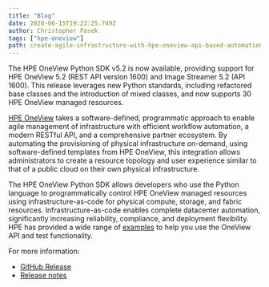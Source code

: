 ```yaml
---
title: "Blog"
date: 2020-06-15T19:23:25.749Z
author: Christopher Pasek 
tags: ["hpe-oneview"]
path: create-agile-infrastructure-with-hpe-oneview-api-based-automation
---
```

The HPE OneView Python SDK v5.2 is now available, providing support for HPE OneView 5.2 (REST API version 1600) and Image Streamer 5.2 (API 1600). This release leverages new Python standards, including refactored base classes and the introduction of mixed classes, and now supports 30 HPE OneView managed resources.  

[HPE OneView](https://www.hpe.com/us/en/integrated-systems/software.html) takes a software-defined, programmatic approach to enable agile management of infrastructure with efficient workflow automation, a modern RESTful API, and a comprehensive partner ecosystem. By automating the provisioning of physical infrastructure on-demand, using software-defined templates from HPE OneView, this integration allows administrators to create a resource topology and user experience similar to that of a public cloud on their own physical infrastructure.   

The HPE OneView Python SDK allows developers who use the Python language to programmatically control HPE OneView managed resources using infrastructure-as-code for physical compute, storage, and fabric resources. Infrastructure-as-code enables complete datacenter automation, significantly increasing reliability, compliance, and deployment flexibility. HPE has provided a wide range of [examples](https://github.com/HewlettPackard/oneview-python/blob/master/examples/README.md) to help you use the OneView API and test functionality.   

For more information:  

* [GitHub Release](https://github.com/HewlettPackard/oneview-python)  
* [Release notes](https://github.com/HewlettPackard/oneview-python/releases/tag/v5.2.0)  
